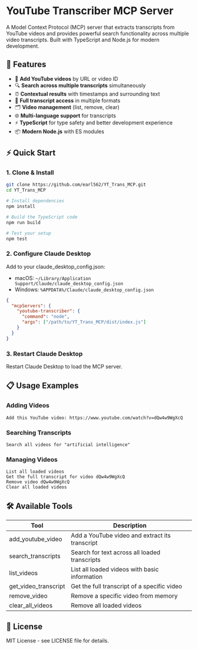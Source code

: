 # YouTube Transcriber MCP Server

A Model Context Protocol (MCP) server that extracts transcripts from YouTube videos and provides powerful search functionality across multiple video transcripts. Built with TypeScript and Node.js for modern development.

## 🚀 Features

- 🎥 **Add YouTube videos** by URL or video ID
- 🔍 **Search across multiple transcripts** simultaneously
- ⏰ **Contextual results** with timestamps and surrounding text
- 📝 **Full transcript access** in multiple formats
- 🗂️ **Video management** (list, remove, clear)
- 🌐 **Multi-language support** for transcripts
- ⚡ **TypeScript** for type safety and better development experience
- 📦 **Modern Node.js** with ES modules

## ⚡ Quick Start

### 1. Clone & Install
```bash
git clone https://github.com/earl562/YT_Trans_MCP.git
cd YT_Trans_MCP

# Install dependencies
npm install

# Build the TypeScript code
npm run build

# Test your setup
npm test
```

### 2. Configure Claude Desktop
Add to your claude_desktop_config.json:
- macOS: `~/Library/Application Support/Claude/claude_desktop_config.json`
- Windows: `%APPDATA%/Claude/claude_desktop_config.json`

```json
{
  "mcpServers": {
    "youtube-transcriber": {
      "command": "node",
      "args": ["/path/to/YT_Trans_MCP/dist/index.js"]
    }
  }
}
```

### 3. Restart Claude Desktop
Restart Claude Desktop to load the MCP server.

## 📋 Usage Examples

### Adding Videos
```
Add this YouTube video: https://www.youtube.com/watch?v=dQw4w9WgXcQ
```

### Searching Transcripts
```
Search all videos for "artificial intelligence"
```

### Managing Videos
```
List all loaded videos
Get the full transcript for video dQw4w9WgXcQ
Remove video dQw4w9WgXcQ
Clear all loaded videos
```

## 🛠️ Available Tools

| Tool | Description |
|------|-------------|
| add_youtube_video | Add a YouTube video and extract its transcript |
| search_transcripts | Search for text across all loaded transcripts |
| list_videos | List all loaded videos with basic information |
| get_video_transcript | Get the full transcript of a specific video |
| remove_video | Remove a specific video from memory |
| clear_all_videos | Remove all loaded videos |

## 📜 License
MIT License - see LICENSE file for details.